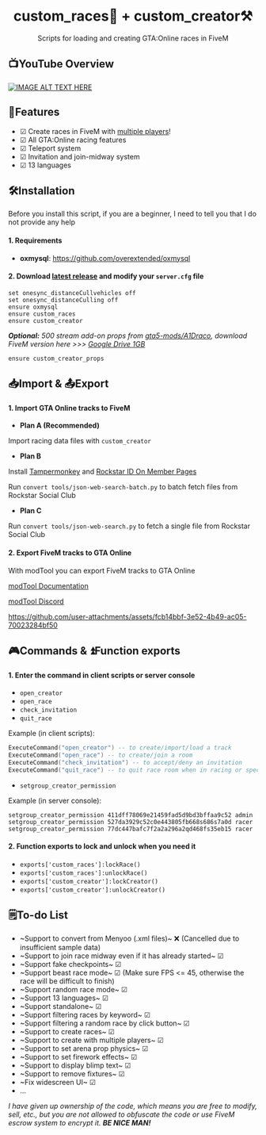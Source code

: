 <h1 align="center">
custom_races🏁 + custom_creator⚒️
</h1>
<p align="center">
Scripts for loading and creating GTA:Online races in FiveM
</p>

## 📺YouTube Overview
[![IMAGE ALT TEXT HERE](https://i.ytimg.com/vi/wBwX8a3b1YY/maxresdefault.jpg)](https://www.youtube.com/watch?v=wBwX8a3b1YY)

## 🤖Features
- ☑ Create races in FiveM with [multiple players](https://www.youtube.com/watch?v=rYjyW5i3Z4c)!
- ☑ All GTA:Online racing features
- ☑ Teleport system
- ☑ Invitation and join-midway system
- ☑ 13 languages

## 🛠️Installation
Before you install this script, if you are a beginner, I need to tell you that I do not provide any help

#### 1. Requirements
- **oxmysql**: https://github.com/overextended/oxmysql

#### 2. Download [latest release](https://github.com/taoletsgo/custom_races/releases) and modify your `server.cfg` file
```
set onesync_distanceCullvehicles off
set onesync_distanceCulling off
ensure oxmysql
ensure custom_races
ensure custom_creator
```

_**Optional:** 500 stream add-on props from [gta5-mods/A1Draco](https://www.gta5-mods.com/tools/increased-props-add-on), download FiveM version here >>> [Google Drive 1GB](https://drive.google.com/file/d/1bEcgqjccRhoXV0uHHX2lJZfKZuktmxha/view?usp=sharing)_

```
ensure custom_creator_props
```

## 📥Import & 📤Export

#### 1. Import GTA Online tracks to FiveM
- **Plan A (Recommended)**

Import racing data files with `custom_creator`

- **Plan B**

Install [Tampermonkey](https://www.tampermonkey.net/) and [Rockstar ID On Member Pages](https://github.com/taoletsgo/custom_races/raw/refs/heads/dev/convert%20tools/Rockstar%20ID%20On%20Member%20Pages-0.1.user.js)

Run `convert tools/json-web-search-batch.py` to batch fetch files from Rockstar Social Club

- **Plan C**

Run `convert tools/json-web-search.py` to fetch a single file from Rockstar Social Club

#### 2. Export FiveM tracks to GTA Online
With modTool you can export FiveM tracks to GTA Online

[modTool Documentation](https://oleg52.github.io/ModToolDocs/)

[modTool Discord](https://discord.gg/q9MyqMHdVf)

https://github.com/user-attachments/assets/fcb14bbf-3e52-4b49-ac05-70023284bf50

## 🎮Commands & ⏫Function exports

#### 1. Enter the command in client scripts or server console
- `open_creator`
- `open_race`
- `check_invitation`
- `quit_race`

Example (in client scripts):
```lua
ExecuteCommand("open_creator") -- to create/import/load a track
ExecuteCommand("open_race") -- to create/join a room
ExecuteCommand("check_invitation") -- to accept/deny an invitation
ExecuteCommand("quit_race") -- to quit race room when in racing or spectating
```

- `setgroup_creator_permission`

Example (in server console):
```
setgroup_creator_permission 411dff78069e21459fad5d9bd3bffaa9c52 admin
setgroup_creator_permission 527da3929c52c0e443805fb668s686s7a0d racer
setgroup_creator_permission 77dc447bafc7f2a2a296a2qd468fs35eb15 racer
```

#### 2. Function exports to lock and unlock when you need it
- `exports['custom_races']:lockRace()`
- `exports['custom_races']:unlockRace()`
- `exports['custom_creator']:lockCreator()`
- `exports['custom_creator']:unlockCreator()`

## 🗒️To-do List
- ~Support to convert from Menyoo (.xml files)~ ❌ (Cancelled due to insufficient sample data)
- ~Support to join race midway even if it has already started~ ☑
- ~Support fake checkpoints~ ☑
- ~Support beast race mode~ ☑ (Make sure FPS <= 45, otherwise the race will be difficult to finish)
- ~Support random race mode~ ☑
- ~Support 13 languages~ ☑
- ~Support standalone~ ☑
- ~Support filtering races by keyword~ ☑
- ~Support filtering a random race by click button~ ☑
- ~Support to create races~ ☑
- ~Support to create with multiple players~ ☑
- ~Support to set arena prop physics~ ☑
- ~Support to set firework effects~ ☑
- ~Support to display blimp text~ ☑
- ~Support to remove fixtures~ ☑
- ~Fix widescreen UI~ ☑
- ...

*I have given up ownership of the code, which means you are free to modify, sell, etc., but you are not allowed to obfuscate the code or use FiveM escrow system to encrypt it. **BE NICE MAN!***
